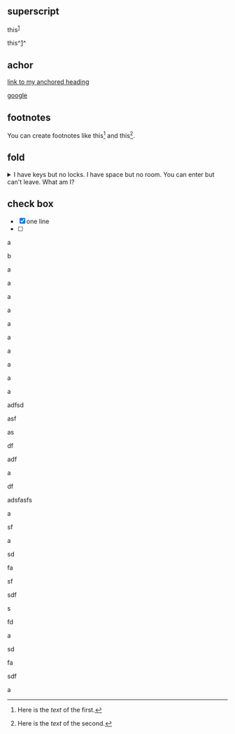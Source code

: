 ## superscript

this<sup>[1](www.google.com)</sup>

this^[1](www.google.com)^

## achor

[link to my anchored heading](#my_achor)

<a name="my_achor"></a>[google](https://www.google.com)


## footnotes

You can create footnotes like this[^3] and this[^4].

[^3]: Here is the *text* of the first.
[^4]: Here is the *text* of the second.

## fold

<details>
    <summary>I have keys but no locks. I have space but no room. You can enter but can't leave. What am I?</summary>
    
    A keyboard.
</details>

## check box

- [x] one line
- [ ] 





a

b

a


a

a


a


a


a



a


a


a


a





adfsd

asf

as

df

adf

a

df

adsfasfs


a

sf

a

sd

fa

sf


sdf

s

fd

a

sd

fa

sdf

a



